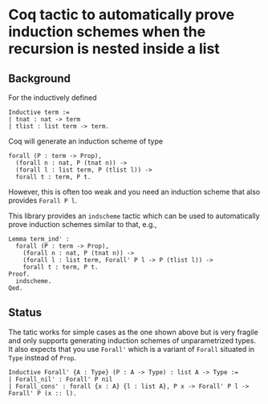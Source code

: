 # Coq tactic to automatically prove induction schemes when the recursion is nested inside a list

## Background
For the inductively defined

```coq
Inductive term :=
| tnat : nat -> term
| tlist : list term -> term.
```

Coq will generate an induction scheme of type
```coq
forall (P : term -> Prop),
  (forall n : nat, P (tnat n)) ->
  (forall l : list term, P (tlist l)) ->
  forall t : term, P t.
```

However, this is often too weak and you need an induction scheme that also provides `Forall P l`.

This library provides an `indscheme` tactic which can be used to automatically prove induction schemes similar to that, e.g.,

```coq
Lemma term_ind' :
  forall (P : term -> Prop),
    (forall n : nat, P (tnat n)) ->
    (forall l : list term, Forall' P l -> P (tlist l)) ->
    forall t : term, P t.
Proof.
  indscheme.
Qed.
```

## Status

The tatic works for simple cases as the one shown above but is very
fragile and only supports generating induction schemes of
unparametrized types. It also expects that you use `Forall'` which is
a variant of `Forall` situated in `Type` instead of `Prop`.

```coq
Inductive Forall' {A : Type} (P : A -> Type) : list A -> Type :=
| Forall_nil' : Forall' P nil
| Forall_cons' : forall {x : A} {l : list A}, P x -> Forall' P l -> Forall' P (x :: l).
```
